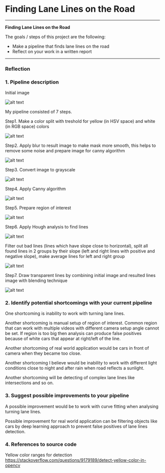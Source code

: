 # **Finding Lane Lines on the Road** 

---

**Finding Lane Lines on the Road**

The goals / steps of this project are the following:
* Make a pipeline that finds lane lines on the road
* Reflect on your work in a written report


[//]: # (Image References)
[sourceimg]: ./writeup_data/source.jpg
[image1]: ./writeup_data/step1.png
[image2]: ./writeup_data/step2.png
[image3]: ./writeup_data/step3.png
[image4]: ./writeup_data/step4.png
[image5]: ./writeup_data/step5.png
[image6.1]: ./writeup_data/step6.1.png
[image6.2]: ./writeup_data/step6.2.png
[image7]: ./writeup_data/step7.png

---

### Reflection

### 1. Pipeline description

Initial image

![alt text][sourceimg]

My pipeline consisted of 7 steps.

Step1. Make a color split with treshold for yellow (in HSV space) and white (in RGB space) colors

![alt text][image1]

Step2. Apply blur to result image to make mask more smooth, this helps to remove some noise and prepare image for canny algorithm

![alt text][image2]

Step3. Convert image to grayscale

![alt text][image3]

Step4. Apply Canny algorithm

![alt text][image4]

Step5. Prepare region of interest

![alt text][image5]

Step6. Apply Hough analysis to find lines

![alt text][image6.1]

Filter out bad lines (lines which have slope close to horizontal), split all found lines in 2 groups by their slope (left and right lines with positive and negative slope), make average lines for left and right group

![alt text][image6.2]

Step7. Draw transparent lines by combining initial image and resulted lines image with blending technique

![alt text][image7]

### 2. Identify potential shortcomings with your current pipeline

One shortcoming is inability to work with turning lane lines.

Another shortcoming is manual setup of region of interest. Common region that can work with multiple videos with different camera setup angle cannot be set. If region is too big then
analysis can produce false positives because of white cars that appear at right/left of the line.

Another shortcoming of real world application would be cars in front of camera when they became too close.

Another shortcoming I believe would be inability to work with different light conditions close to night and after rain when road reflects a sunlight.

Another shortcoming will be detecting of complex lane lines like intersections and so on.

### 3. Suggest possible improvements to your pipeline

A possible improvement would be to work with curve fitting when analysing turning lane lines.

Possible improvement for real world application can be filtering objects like cars by deep learning approach to prevent false positives of lane lines detection.

### 4. References to source code

Yellow color ranges for detection
https://stackoverflow.com/questions/9179189/detect-yellow-color-in-opencv





